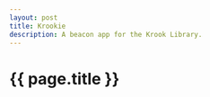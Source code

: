 ```yaml
---
layout: post
title: Krookie
description: A beacon app for the Krook Library.
---
```


# {{ page.title }}